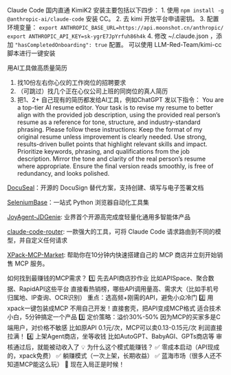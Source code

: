 
Claude Code 国内直通 KimiK2
安装主要包括以下四步： 1. 使用 `npm install -g @anthropic-ai/claude-code` 安装 CC。 2. 去 kimi 开放平台申请密钥。 3. 配置环境变量： ``` export ANTHROPIC_BASE_URL=https://api.moonshot.cn/anthropic/ export ANTHROPIC_API_KEY=sk-ygrE7JpYrfuh86h4k ``` 4. 修改 ~/.claude.json ，添加 `"hasCompletedOnboarding": true` 配置。
可以使用 LLM-Red-Team/kimi-cc 脚本进行一键安装


用AI工具做高质量简历
1. 找10份左右你心仪的工作岗位的招聘要求 
2. （可跳过）找几个正在心仪公司上班的同岗位的真人简历 
3. 把1、2+ 自己现有的简历都发给AI工具，例如ChatGPT 发以下指令： You are a top-tier AI resume editor. Your task is to revise my resume to better align with the provided job description, using the provided real person’s resume as a reference for tone, structure, and industry-standard phrasing. Please follow these instructions: Keep the format of my original resume unless improvement is clearly needed. Use strong, results-driven bullet points that highlight relevant skills and impact. Prioritize keywords, phrasing, and qualifications from the job description. Mirror the tone and clarity of the real person’s resume where appropriate. Ensure the final version reads smoothly, is free of redundancy, and looks polished.

[DocuSeal](https://github.com/docusealco/docuseal)：开源的 DocuSign 替代方案，支持创建、填写与电子签署文档

[SeleniumBase](https://github.com/seleniumbase)：一站式 Python 浏览器自动化工具集

[JoyAgent-JDGenie](https://github.com/jd-opensource/joyagent-jdgenie):  业界首个开源高完成度轻量化通用多智能体产品

[claude-code-router](https://github.com/musistudio/claude-code-router/tree/main): 一款强大的工具，可将 Claude Code 请求路由到不同的模型，并自定义任何请求

[XPack-MCP-Market](https://github.com/xpack-ai/XPack-MCP-Market): 帮助你在10分钟内快速搭建自己的 MCP 商店并立刻开始销售 MCP 服务。

如何找到最赚钱的MCP需求？
1️⃣ 先去API商店抄作业 比如APISpace、聚合数据、RapidAPI这些平台 直接看热销榜，哪些API调用量高、需求大（比如手机号归属地、IP查询、OCR识别） 重点：选高频+刚需的API，避免小众冷门 
2️⃣ 用xpack一键包装成MCP 不用自己开发！直接套壳，把API变成MCP格式 适合技术小白，5分钟搞定一个产品 
3️⃣ 定价策略：溢价30%-50% 因为MCP的买家多是C端用户，对价格不敏感 比如原API 0.1元/次，MCP可以卖0.13-0.15元/次 利润直接拉满！
4️⃣ 上架Agent商店，坐等收钱 比如AutoGPT、BabyAGI、GPTs商店等 审核通过后，就能被动收入了 💡 为什么这个模式能赚钱？ ✅ 零成本启动（API现成的，xpack免费） ✅ 躺赚模式（一次上架，长期收益） ✅ 蓝海市场（很多人还不知道MCP能这么玩） 🚀 现在入局正是时候！